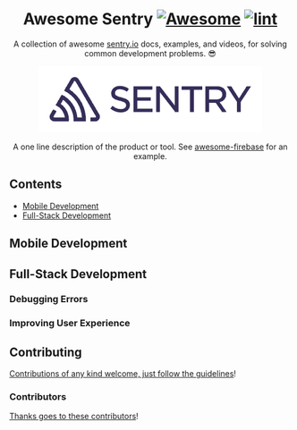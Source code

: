 <div align='center'>

<!-- title -->

<!--lint ignore no-dead-urls-->

# Awesome Sentry [![Awesome](https://awesome.re/badge.svg)](https://awesome.re) [![lint](https://github.com/bcoe/awesome-sentry/actions/workflows/lint.yaml/badge.svg)](https://github.com/bcoe/awesome-sentry/actions/workflows/lint.yaml)

<!-- subtitle -->

A collection of awesome [sentry.io](sentry.io) docs, examples, and videos, for solving common development problems. 😎

<!-- image -->

<a href='https://sentry.io' target='_blank' rel='noopener noreferrer'>
  <img src='./sentry-logo.png' />
</a>

<!-- description -->

A one line description of the product or tool. See
[awesome-firebase](https://github.com/jthegedus/awesome-firebase) for an
example.

</div>

<!-- TOC -->

## Contents

- [Mobile Development](#mobile-development)
- [Full-Stack Development](#full-stack-development)

<!-- CONTENT -->

## Mobile Development

## Full-Stack Development

### Debugging Errors

### Improving User Experience

<!-- END CONTENT -->

## Contributing

[Contributions of any kind welcome, just follow the guidelines](contributing.md)!

### Contributors

[Thanks goes to these contributors](https://github.com/bcoe/awesome-sentry/graphs/contributors)!
